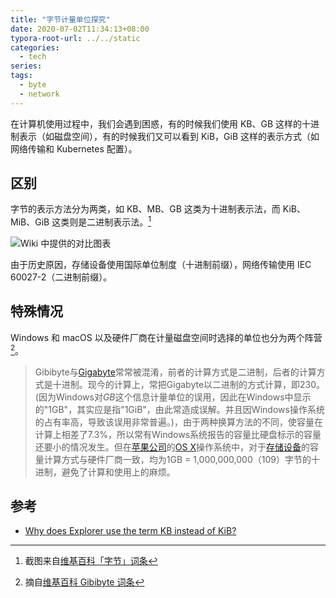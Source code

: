 ```yaml
---
title: "字节计量单位探究"
date: 2020-07-02T11:34:13+08:00
typora-root-url: ../../static
categories:
  - tech
series:
tags:
  - byte
  - network
---
```


在计算机使用过程中，我们会遇到困惑，有的时候我们使用 KB、GB 这样的十进制表示（如磁盘空间），有的时候我们又可以看到 KiB，GiB 这样的表示方式（如网络传输和 Kubernetes 配置）。

## 区别

字节的表示方法分为两类，如 KB、MB、GB 这类为十进制表示法，而 KiB、MiB、GiB 这类则是二进制表示法。[^1]

![Wiki 中提供的对比图表](/images/byte.assets/image-20200702114319210.png)

由于历史原因，存储设备使用国际单位制度（十进制前缀），网络传输使用 IEC 60027-2（二进制前缀）。

## 特殊情况

Windows 和 macOS 以及硬件厂商在计量磁盘空间时选择的单位也分为两个阵营[^2]。

> Gibibyte与[Gigabyte](https://zh.wikipedia.org/wiki/Gigabyte)常常被混淆，前者的计算方式是二进制，后者的计算方式是十进制。现今的计算上，常把Gigabyte以二进制的方式计算，即230。(因为Windows对*GB*这个信息计量单位的误用，因此在Windows中显示的"1GB"，其实应是指"1GiB"，由此常造成误解。并且因Windows操作系统的占有率高，导致该误用非常普遍。)，由于两种换算方法的不同，使容量在计算上相差了7.3%，所以常有Windows系统报告的容量比硬盘标示的容量还要小的情况发生。但在[苹果公司](https://zh.wikipedia.org/wiki/苹果公司)的[OS X](https://zh.wikipedia.org/wiki/OS_X)操作系统中，对于[存储设备](https://zh.wikipedia.org/wiki/儲存裝置)的容量计算方式与硬件厂商一致，均为1GB = 1,000,000,000（109）字节的十进制，避免了计算和使用上的麻烦。

## 参考

* [Why does Explorer use the term KB instead of KiB?](https://devblogs.microsoft.com/oldnewthing/20090611-00/?p=17933)

[^1]: 截图来自[维基百科「字节」词条](https://zh.wikipedia.org/wiki/字节)
[^2]: 摘自[维基百科 Gibibyte 词条](https://zh.wikipedia.org/wiki/Gibibyte)

